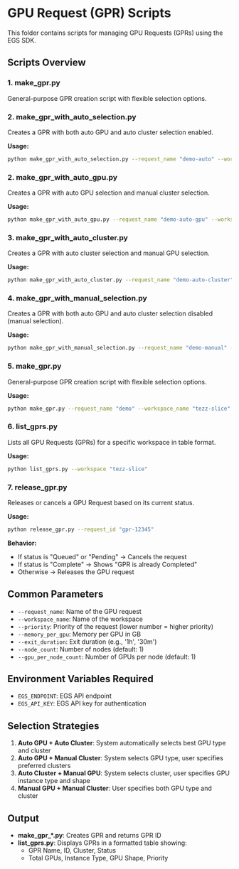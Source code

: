 # GPU Request (GPR) Scripts

This folder contains scripts for managing GPU Requests (GPRs) using the EGS SDK.

## Scripts Overview

### 1. make_gpr.py
General-purpose GPR creation script with flexible selection options.

### 2. make_gpr_with_auto_selection.py
Creates a GPR with both auto GPU and auto cluster selection enabled.

**Usage:**
```bash
python make_gpr_with_auto_selection.py --request_name "demo-auto" --workspace_name "tezz-slice" --priority 100 --memory_per_gpu 22 --exit_duration "1h"
```

### 2. make_gpr_with_auto_gpu.py
Creates a GPR with auto GPU selection and manual cluster selection.

**Usage:**
```bash
python make_gpr_with_auto_gpu.py --request_name "demo-auto-gpu" --workspace_name "tezz-slice" --priority 100 --memory_per_gpu 22 --exit_duration "1h" --preferred_clusters "worker-1,worker-2"
```

### 3. make_gpr_with_auto_cluster.py
Creates a GPR with auto cluster selection and manual GPU selection.

**Usage:**
```bash
python make_gpr_with_auto_cluster.py --request_name "demo-auto-cluster" --workspace_name "tezz-slice" --priority 100 --memory_per_gpu 22 --exit_duration "1h" --instance_type "VM.GPU.A10.2" --gpu_shape "NVIDIA-A10"
```

### 4. make_gpr_with_manual_selection.py
Creates a GPR with both auto GPU and auto cluster selection disabled (manual selection).

**Usage:**
```bash
python make_gpr_with_manual_selection.py --request_name "demo-manual" --workspace_name "tezz-slice" --priority 100 --memory_per_gpu 22 --exit_duration "1h" --cluster_name "worker-1" --instance_type "VM.GPU.A10.2" --gpu_shape "NVIDIA-A10"
```

### 5. make_gpr.py
General-purpose GPR creation script with flexible selection options.

**Usage:**
```bash
python make_gpr.py --request_name "demo" --workspace_name "tezz-slice" --priority 100 --memory_per_gpu 22 --exit_duration "1h" --enable_auto_gpu_selection --enable_auto_cluster_selection
```

### 6. list_gprs.py
Lists all GPU Requests (GPRs) for a specific workspace in table format.

**Usage:**
```bash
python list_gprs.py --workspace "tezz-slice"
```

### 7. release_gpr.py
Releases or cancels a GPU Request based on its current status.

**Usage:**
```bash
python release_gpr.py --request_id "gpr-12345"
```

**Behavior:**
- If status is "Queued" or "Pending" → Cancels the request
- If status is "Complete" → Shows "GPR is already Completed"
- Otherwise → Releases the GPU request

## Common Parameters

- `--request_name`: Name of the GPU request
- `--workspace_name`: Name of the workspace
- `--priority`: Priority of the request (lower number = higher priority)
- `--memory_per_gpu`: Memory per GPU in GB
- `--exit_duration`: Exit duration (e.g., '1h', '30m')
- `--node_count`: Number of nodes (default: 1)
- `--gpu_per_node_count`: Number of GPUs per node (default: 1)

## Environment Variables Required

- `EGS_ENDPOINT`: EGS API endpoint
- `EGS_API_KEY`: EGS API key for authentication

## Selection Strategies

1. **Auto GPU + Auto Cluster**: System automatically selects best GPU type and cluster
2. **Auto GPU + Manual Cluster**: System selects GPU type, user specifies preferred clusters
3. **Auto Cluster + Manual GPU**: System selects cluster, user specifies GPU instance type and shape
4. **Manual GPU + Manual Cluster**: User specifies both GPU type and cluster

## Output

- **make_gpr_*.py**: Creates GPR and returns GPR ID
- **list_gprs.py**: Displays GPRs in a formatted table showing:
  - GPR Name, ID, Cluster, Status
  - Total GPUs, Instance Type, GPU Shape, Priority
